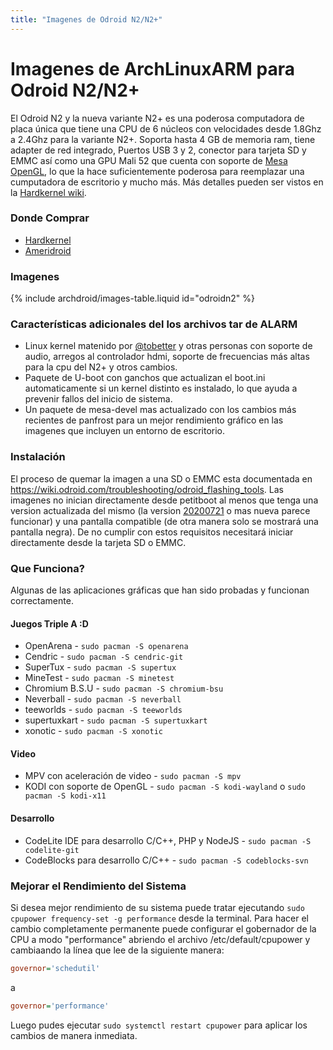 ```yaml
---
title: "Imagenes de Odroid N2/N2+"
---
```


# Imagenes de ArchLinuxARM para Odroid N2/N2+

El Odroid N2 y la nueva variante N2+ es una poderosa computadora de placa
única que tiene una CPU de 6 núcleos con velocidades desde 1.8Ghz a 2.4Ghz
para la variante N2+. Soporta hasta 4 GB de memoria ram, tiene adapter de
red integrado, Puertos USB 3 y 2, conector para tarjeta SD y EMMC así
como una GPU Mali 52 que cuenta con soporte de [Mesa OpenGL], lo que la
hace suficientemente poderosa para reemplazar una cumputadora de escritorio
y mucho más. Más detalles pueden ser vistos en la [Hardkernel wiki].

### Donde Comprar

* [Hardkernel]
* [Ameridroid]

### Imagenes

{% include archdroid/images-table.liquid id="odroidn2" %}

### Características adicionales del los archivos tar de ALARM

* Linux kernel matenido por [@tobetter] y otras personas con soporte de audio,
  arregos al controlador hdmi, soporte de frecuencias más altas para la cpu
  del N2+ y otros cambios.
* Paquete de U-boot con ganchos que actualizan el boot.ini automaticamente si
  un kernel distinto es instalado, lo que ayuda a prevenir fallos del inicio de
  sistema.
* Un paquete de mesa-devel mas actualizado con los cambios más recientes de
  panfrost para un mejor rendimiento gráfico en las imagenes que incluyen un
  entorno de escritorio.

### Instalación

El proceso de quemar la imagen a una SD o EMMC esta documentada en
<https://wiki.odroid.com/troubleshooting/odroid_flashing_tools>. Las imagenes
no inician directamente desde petitboot al menos que tenga una version actualizada
del mismo (la version [20200721] o mas nueva parece funcionar) y una pantalla
compatible (de otra manera solo se mostrará una pantalla negra). De no cumplir
con estos requisitos necesitará iniciar directamente desde la tarjeta SD o EMMC.

### Que Funciona?

Algunas de las aplicaciones gráficas que han sido probadas y funcionan
correctamente.

#### Juegos Triple A :D

* OpenArena - `sudo pacman -S openarena`
* Cendric - `sudo pacman -S cendric-git`
* SuperTux - `sudo pacman -S supertux`
* MineTest - `sudo pacman -S minetest`
* Chromium B.S.U - `sudo pacman -S chromium-bsu`
* Neverball - `sudo pacman -S neverball`
* teeworlds - `sudo pacman -S teeworlds`
* supertuxkart - `sudo pacman -S supertuxkart`
* xonotic - `sudo pacman -S xonotic`

#### Video

* MPV con aceleración de video - `sudo pacman -S mpv`
* KODI con soporte de OpenGL - `sudo pacman -S kodi-wayland` o `sudo pacman -S kodi-x11`

#### Desarrollo

* CodeLite IDE para desarrollo C/C++, PHP y NodeJS - `sudo pacman -S codelite-git`
* CodeBlocks para desarrollo C/C++ - `sudo pacman -S codeblocks-svn`

### Mejorar el Rendimiento del Sistema

Si desea mejor rendimiento de su sistema puede tratar ejecutando
`sudo cpupower frequency-set -g performance` desde la terminal. Para hacer el
cambio completamente permanente puede configurar el gobernador de la CPU a modo
"performance" abriendo el archivo /etc/default/cpupower y cambiaando la línea que
lee de la siguiente manera:

```ini
governor='schedutil'
```
a
```ini
governor='performance'
```

Luego pudes ejecutar `sudo systemctl restart cpupower` para aplicar los cambios
de manera inmediata.

[@tobetter]: https://github.com/tobetter
[20200721]:  https://forum.odroid.com/viewtopic.php?f=182&t=33873
[Mesa OpenGL]:     https://mesa3d.org
[Hardkernel wiki]: https://wiki.odroid.com/odroid-n2/odroid-n2
[Hardkernel]:      https://www.hardkernel.com/
[Ameridroid]:      https://www.ameridroid.com/
